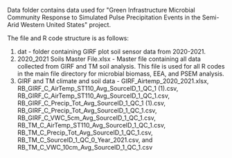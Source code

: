Data folder contains data used for "Green Infrastructure Microbial Community Response to Simulated Pulse Precipitation Events in the Semi-Arid Western United States" project.

The file and R code structure is as follows:

1. dat - folder containing GIRF plot soil sensor data from 2020-2021.
2. 2020_2021 Soils Master File.xlsx - Master file containing all data collected from GIRF and TM soil analysis. This file is used for all R codes in the main file directory for microbial biomass, EEA, and PSEM analysis.
3. GIRF and TM climate and soil data - GIRF_Airtemp_2020_2021.xlsx, RB_GIRF_C_AirTemp_ST110_Avg_SourceID_1_QC_1 (1).csv, RB_GIRF_C_AirTemp_ST110_Avg_SourceID_1_QC_1.csv, RB_GIRF_C_Precip_Tot_Avg_SourceID_1_QC_1 (1).csv, RB_GIRF_C_Precip_Tot_Avg_SourceID_1_QC_1.csv, RB_GIRF_C_VWC_5cm_Avg_SourceID_1_QC_1.csv, RB_TM_C_AirTemp_ST110_Avg_SourceID_1_QC_1.csv, RB_TM_C_Precip_Tot_Avg_SourceID_1_QC_1.csv, RB_TM_C_SourceID_1_QC_0_Year_2021.csv, and RB_TM_C_VWC_10cm_Avg_SourceID_1_QC_1.csv 
 

